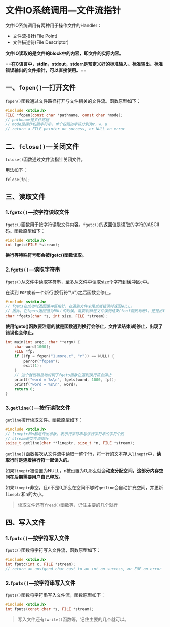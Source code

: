 # 文件IO系统调用—文件流指针

文件IO系统调用有两种用于操作文件的Handler：

+ 文件流指针(File Point)
+ 文件描述符(File Descriptor)

**文件IO读取的是文件的block中的内容，即文件的实际内容。**

==**在C语言中，stdin，stdout，stderr是预定义好的标准输入、标准输出、标准错误输出的文件指针，可以直接使用。**==

## 一、`fopen()`—打开文件

`fopen()`函数通过文件路径打开与文件相关的文件流。函数原型如下：

```c
#include <stdio.h>
FILE *fopen(const char *pathname, const char *mode);
// pathname是文件路径
// mode是操作权限字符串，单个权限的字符分别为r，w，a
// return a FILE pointer on success, or NULL on error
```



## 二、`fclose()`—关闭文件

`fclose()`函数通过文件流指针关闭文件。

用法如下：

```c
fclose(fp);
```



## 三、读取文件

### 1.`fgetc()`—按字符读取文件

`fgetc()`函数用于按字符读取文件内容。`fgetc()`的返回值是读取的字符的ASCII码。函数原型如下：

```c
#include <stdio.h>
int fgetc(FILE *stream);
```

**换行等特殊符号都会被fgetc()函数读取。**



### 2.`fgets()`—读取字符串

`fgets()`从文件中读取字符串，至多从文件中读取size个字符到缓冲区c中。

在读到 `EOF`或者一个新行(换行符"\n")之后函数会停止。

```c
#include <stdio.h>
// fgets在成功时返回缓冲区指针，在遇到文件末尾或者错误时返回NULL。
// 因此，在fgets返回值为NULL的时候，需要判断是文件读到结束(feof函数判断)，还是出现了错误(ferror函数判断)
char *fgets(char *s, int size, FILE *stream);
```

**使用fgets()函数要注意的就是函数遇到换行会停止，文件读结束i胡停止，出现了错误也会停止。**

```c
int main(int argc, char **argv) {
    char word[1000];
    FILE *fp;
    if ((fp = fopen("1.more.c", "r")) == NULL) {
        perror("fopen");
        exit(1);
    }
    // 这个就很明显地说明了fgets函数在遇到换行符会停止
    printf("word = %s\n", fgets(word, 1000, fp));
    printf("word = %s\n", word);
    return 0;
}
```





### 3.`getline()`—按行读取文件

`getline`按行读取文件。函数原型如下：

```c
#include <stdio.h>
// lineptr和n都是传出参数，表示行字符串与该行字符串的字符个数
// stream是文件流指针
ssize_t getline(char **lineptr, size_t *n, FILE *stream);
```

`getline()`函数每次从文件流中读取一整个行，将一行的文本存入`lineptr`中，**读取行时是连着换行符一起读入的。**

如果`lineptr`被设置为NULL，n被设置为0,那么就会**动态分配空间，这部分内存空间在后期需要用户自己释放。**

如果`lineptr`非空，且n不是0,那么在空间不够时`getline`会自动扩充空间，并更新`lineptr`和n的大小。

> 读取文件还有`fread()`函数等，记住主要的几个就行



## 四、写入文件

### 1.`fputc()`—按字符写入文件

`fputc()`函数将字符写入文件流，函数原型如下：

```c
#include <stdio.h>
int fputc(int c, FILE *stream);
// return an unsigend char cast to an int on success, or EOF on error
```



### 2.`fputs()`—按字符串写入文件

`fputs()`函数将字符串写入文件流，函数原型如下：

```c
#include <stdio.h>
int fputs(const char *s, FILE *stream);
```



> 写入文件还有`fwrite()`函数等，记住主要的几个就可以。
